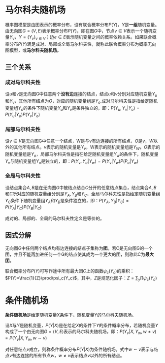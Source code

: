 # 马尔科夫随机场

概率图模型是由图表示的概率分布，设有联合概率分布$P(Y)$，$Y$是**一组**随机变量。由无向图$G=(V,E)$表示概率分布$P(Y)$，即在图$G$中，节点$v \in V$表示一个随机变量$Y_v$，$Y=(Y_v)_{v \in V}$；边$e \in E$表示随机变量之间的概率依赖关系。如果联合概率分布$P(Y)$满足成对、局部或全局马尔科夫性，就称此联合概率分布为概率无向图模型，或**马尔科夫随机场**。

## 三个关系

### 成对马尔科夫性

设$u$和$v$是无向图G中任意两个**没有边**连接的结点，结点$u$和$v$分别对应随机变量$Y_u$和$Y_v$，其他所有结点为$O$，对应的随机变量组是$Y_o$.成对马尔科夫性是指给定随机变量组$Y_o$的条件下随机变量$Y_u$和$Y_v$是条件独立的，即：$P(Y_u,Y_v|Y_o)=P(Y_u|Y_o)P(Y_v|Y_o)$

### 局部马尔科夫性

设$v\in V$是无向图G中任意一个结点，W是与v有边连接的所有结点，$O$是$v$，$W$以外的其他所有结点。$v$表示的随机变量是$Y_v$，W表示的随机变量组是$Y_W$，$O$表示的随机变量组是$Y_o$，局部马尔科夫性是指在给定随机变量组$Y_w$的条件下，随机变量$Y_v$与随机变量组$Y_o$是独立的，即：$P(Y_v,Y_o|Y_w)=P(Y_v|Y_w)P(P_o|Y_w)$

### 全局马尔科夫性

设结点集合$A,B$是在无向图$G$中被结点结合$C$分开的任意结点集合，结点集合$A,B$和$C$所对应的随机变量组分别是$Y_A,Y_B$和$Y_C$，全局马尔科夫性是指给定随机变量组$Y_C$条件下随机变量组$Y_A$和$Y_B$是条件独立的，即：$P(Y_A,Y_B|Y_C)=P(Y_A|Y_C)P(Y_B|Y_C)$

成对的、局部的、全局的马尔科夫性定义是等价的。

## 因式分解

无向图$G$中任何两个结点均有边连接的结点子集称为**团**。若C是无向图G的一个团，并且不能再加进任何一个G的结点使其成为一个更大的团，则称此C为**最大团**。

联合概率分布$P(Y)$可写作途中所有最大团$C$上的函数$\psi_c(Y_c)$的乘积：$P(Y)=\frac{1}{Z}\prod\psi_c(Y_c)$，其中，$Z$是规范化因子：$Z=\sum_y\prod\psi_c(Y_c)$

# 条件随机场

**条件随机场**是给定随机变量X条件下，随机变量Y的马尔科夫随机场。

设$X$与$Y$是随机变量，$P(Y|X)$是在给定$X$的条件下$Y$的条件概率分布，若随机变量$Y$构成了一个由无向图$G=(V,E)$表示的马尔科夫随机场，即：$P(Y_v|X,Y_w,w\neq v)=P(Y_v|X,Y_w,w\sim v)$

对任意结点$v$成立，则称条件概率分布$P(Y|X)$为条件随机场。式中$w \sim v$表示与结点$v$有边连接的所有节点$w$，$w\neq v$表示结点$v$以外的所有结点。